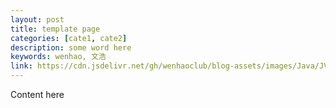 ```yaml
---
layout: post
title: template page
categories: [cate1, cate2]
description: some word here
keywords: wenhao, 文浩
link: https://cdn.jsdelivr.net/gh/wenhaoclub/blog-assets/images/Java/JVM/head2.jpg
---
```


Content here
